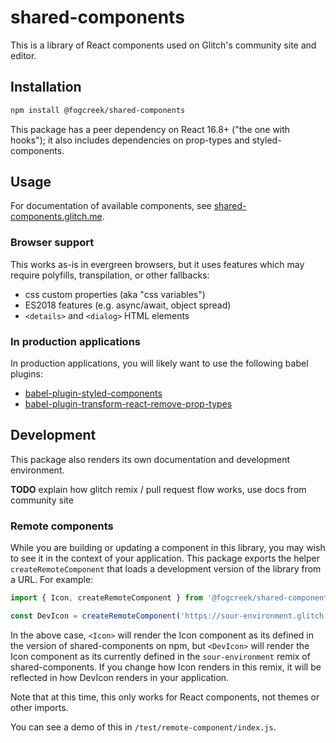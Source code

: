 # shared-components
This is a library of React components used on Glitch's community site and editor.

## Installation
```sh
npm install @fogcreek/shared-components
```

This package has a peer dependency on React 16.8+ ("the one with hooks"); it also includes dependencies on prop-types and styled-components.

## Usage
For documentation of available components, see [shared-components.glitch.me](https://shared-components.glitch.me).

### Browser support
This works as-is in evergreen browsers, but it uses features which may require polyfills, transpilation, or other fallbacks:
- css custom properties (aka "css variables")
- ES2018 features (e.g. async/await, object spread)
- `<details>` and `<dialog>` HTML elements

### In production applications
In production applications, you will likely want to use the following babel plugins:
- [babel-plugin-styled-components](https://www.styled-components.com/docs/tooling#babel-plugin)
- [babel-plugin-transform-react-remove-prop-types](https://github.com/oliviertassinari/babel-plugin-transform-react-remove-prop-types#readme)

## Development
This package also renders its own documentation and development environment.

**TODO** explain how glitch remix / pull request flow works, use docs from community site

### Remote components
While you are building or updating a component in this library, you may wish to see it in the context of your application. This package exports the helper `createRemoteComponent` that loads a development version of the library from a URL. For example:

```js
import { Icon, createRemoteComponent } from '@fogcreek/shared-components'

const DevIcon = createRemoteComponent('https://sour-environment.glitch.me/module.js', 'Icon');
```

In the above case, `<Icon>` will render the Icon component as its defined in the version of shared-components on npm, but `<DevIcon>` will render the Icon component as its currently defined in the `sour-environment` remix of shared-components. If you change how Icon renders in this remix, it will be reflected in how DevIcon renders in your application.

Note that at this time, this only works for React components, not themes or other imports.

You can see a demo of this in `/test/remote-component/index.js`.
